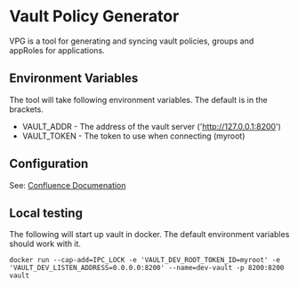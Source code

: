 # Vault Policy Generator #

VPG is a tool for generating and syncing vault policies, groups and appRoles for applications.

## Environment Variables ##

The tool will take following environment variables. The default is in the brackets.

* VAULT_ADDR - The address of the vault server ('http://127.0.0.1:8200')
* VAULT_TOKEN - The token to use when connecting (myroot)

## Configuration

See: [Confluence Documenation](https://apps.nrs.gov.bc.ca/int/confluence/display/AD/How+to+configure+vault+policies)

## Local testing ##

The following will start up vault in docker. The default environment variables should work with it.

`docker run --cap-add=IPC_LOCK -e 'VAULT_DEV_ROOT_TOKEN_ID=myroot' -e 'VAULT_DEV_LISTEN_ADDRESS=0.0.0.0:8200' --name=dev-vault -p 8200:8200 vault`

